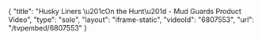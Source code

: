 {
    "title": "Husky Liners \u201cOn the Hunt\u201d  - Mud Guards Product Video",
    "type": "solo",
    "layout": "iframe-static",
    "videoId": "6807553",
    "url": "\/tvpembed\/6807553"
}